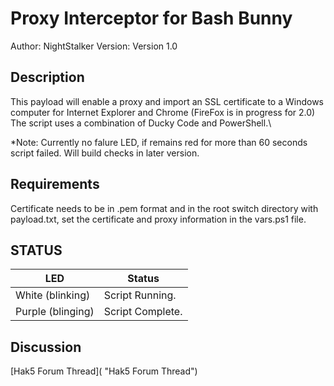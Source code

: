 # Proxy Interceptor for Bash Bunny

Author: NightStalker
Version: Version 1.0

## Description

This payload will enable a proxy and import an SSL certificate to a Windows
computer for Internet Explorer and Chrome (FireFox is in progress for 2.0)
The script uses a combination of Ducky Code and PowerShell.\

*Note: Currently no falure LED, if remains red for more than 60 seconds
script failed. Will build checks in later version.

## Requirements

Certificate needs to be in .pem format and in the root switch directory with
payload.txt, set the certificate and proxy information in the vars.ps1 file.

## STATUS

| LED              | Status                                |
| ---------------- | ------------------------------------- |
| White (blinking) | Script Running.                       |
| Purple (blinging)| Script Complete.                      |

## Discussion

[Hak5 Forum Thread]( "Hak5 Forum Thread")